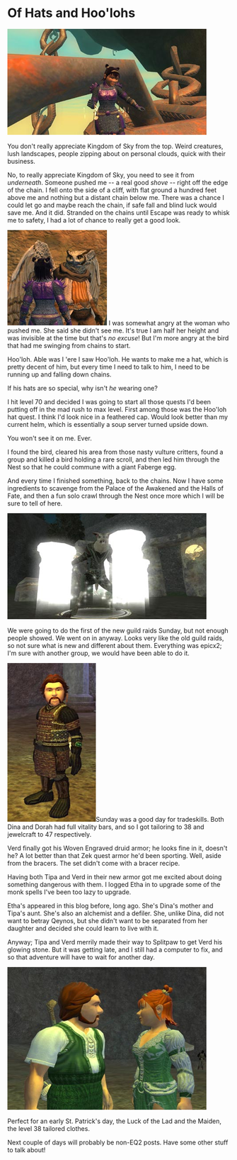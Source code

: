 # Of Hats and Hoo'lohs

![Chains beneath the Kingdom of Sky](../uploads/2006/08/chains.jpg)

You don't really appreciate Kingdom of Sky from the top. Weird creatures, lush landscapes, people zipping about on personal clouds, quick with their business.

No, to really appreciate Kingdom of Sky, you need to see it from *underneath*. Someone pushed me -- a real good *shove* -- right off the edge of the chain. I fell onto the side of a cliff, with flat ground a hundred feet above me and nothing but a distant chain below me. There was a chance I could let go and maybe reach the chain, if safe fall and blind luck would save me. And it did. Stranded on the chains until Escape was ready to whisk me to safety, I had a lot of chance to really get a good look.

![The shy Hoo'loh](../uploads/2006/08/hooloh.jpg) I was somewhat angry at the woman who pushed me. She said she didn't see me. It's true I am half her height and was invisible at the time but that's *no excuse*! But I'm more angry at the bird that had me swinging from chains to start.

Hoo'loh. Able was I 'ere I saw Hoo'loh. He wants to make me a hat, which is pretty decent of him, but every time I need to talk to him, I need to be running up and falling down chains.

If his hats are so special, why isn't *he* wearing one?

I hit level 70 and decided I was going to start all those quests I'd been putting off in the mad rush to max level. First among those was the Hoo'loh hat quest. I think I'd look nice in a feathered cap. Would look better than my current helm, which is essentially a soup server turned upside down.

You won't see it on me. Ever.

I found the bird, cleared his area from those nasty vulture critters, found a group and killed a bird holding a rare scroll, and then led him through the Nest so that he could commune with a giant Faberge egg.

And every time I finished something, back to the chains. Now I have some ingredients to scavenge from the Palace of the Awakened and the Halls of Fate, and then a fun solo crawl through the Nest once more which I will be sure to tell of here.

![High Shaman from the first Guild raid](../uploads/2006/08/highshaman.jpg)

We were going to do the first of the new guild raids Sunday, but not enough people showed. We went on in anyway. Looks very like the old guild raids, so not sure what is new and different about them. Everything was epicx2; I'm sure with another group, we would have been able to do it.

![woven engraved armor](../uploads/2006/08/woven.jpg)Sunday was a good day for tradeskills. Both Dina and Dorah had full vitality bars, and so I got tailoring to 38 and jewelcraft to 47 respectively.

Verd finally got his Woven Engraved druid armor; he looks fine in it, doesn't he? A lot better than that Zek quest armor he'd been sporting. Well, aside from the bracers. The set didn't come with a bracer recipe.

Having both Tipa and Verd in their new armor got me excited about doing something dangerous with them. I logged Etha in to upgrade some of the monk spells I've been too lazy to upgrade.

Etha's appeared in this blog before, long ago. She's Dina's mother and Tipa's aunt. She's also an alchemist and a defiler. She, unlike Dina, did not want to betray Qeynos, but she didn't want to be separated from her daughter and decided she could learn to live with it.

Anyway; Tipa and Verd merrily made their way to Splitpaw to get Verd his glowing stone. But it was getting late, and I still had a computer to fix, and so that adventure will have to wait for another day.

![Luck clothes](../uploads/2006/08/luck.jpg)

Perfect for an early St. Patrick's day, the Luck of the Lad and the Maiden, the level 38 tailored clothes.

Next couple of days will probably be non-EQ2 posts. Have some other stuff to talk about!
